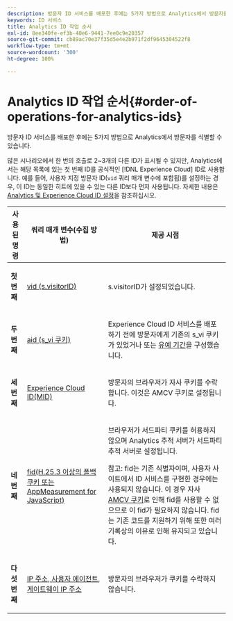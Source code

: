 ```yaml
---
description: 방문자 ID 서비스를 배포한 후에는 5가지 방법으로 Analytics에서 방문자를 식별할 수 있습니다.
keywords: ID 서비스
title: Analytics ID 작업 순서
exl-id: 8ee340fe-ef3b-40e6-9441-7ee0c9e20357
source-git-commit: cb89ac70e37f35d5e4e2b971f2df9645304522f8
workflow-type: tm+mt
source-wordcount: '300'
ht-degree: 100%

---
```


# Analytics ID 작업 순서{#order-of-operations-for-analytics-ids}

방문자 ID 서비스를 배포한 후에는 5가지 방법으로 Analytics에서 방문자를 식별할 수 있습니다.

많은 시나리오에서 한 번의 호출로 2~3개의 다른 ID가 표시될 수 있지만, Analytics에서는 해당 목록에 있는 첫 번째 ID를 공식적인 [!DNL Experience Cloud] ID로 사용합니다. 예를 들어, 사용자 지정 방문자 ID(`vid` 쿼리 매개 변수에 포함됨)를 설정하는 경우, 이 ID는 동일한 히트에 있을 수 있는 다른 ID보다 먼저 사용됩니다. 자세한 내용은 [Analytics 및 Experience Cloud ID 설정](../../reference/analytics-reference/analytics-ids.md#concept-f381dd18ee184c6c8e48286937a161d6)을 참조하십시오.

<table id="table_D267D36451F643D1BB68AF6FEAA6AD1A"> 
 <thead> 
  <tr> 
   <th colname="col1" class="entry"> 사용된 명령 </th> 
   <th colname="col2" class="entry"> 쿼리 매개 변수(수집 방법) </th> 
   <th colname="col3" class="entry"> 제공 시점 </th> 
  </tr> 
 </thead>
 <tbody> 
  <tr> 
   <td colname="col1"> <p> <b>첫 번째<sup></sup></b> </p> </td> 
   <td colname="col2"> <p> <a href="https://experienceleague.adobe.com/docs/analytics/implementation/vars/config-vars/visitorid.html?lang=ko-KR" format="http" scope="external"> vid (s.visitorID)</a> </p> </td> 
   <td colname="col3"> <p><span class="codeph">s.visitorID</span>가 설정되었습니다. </p> </td> 
  </tr> 
  <tr> 
   <td colname="col1"> <p> <b>두 번째<sup></sup></b> </p> </td> 
   <td colname="col2"> <p> <a href="https://experienceleague.adobe.com/docs/core-services/interface/ec-cookies/cookies-analytics.html?lang=ko-KR" format="http" scope="external"> aid (s_vi 쿠키)</a> </p> </td> 
   <td colname="col3"> <p><span class="keyword">Experience Cloud</span> ID 서비스를 배포하기 전에 방문자에게 기존의 s_vi 쿠키가 있었거나 또는 <a href="../../reference/analytics-reference/grace-period.md" format="dita" scope="local">유예 기간</a>을 구성했습니다. </p> </td> 
  </tr> 
  <tr> 
   <td colname="col1"> <p> <b>세 번째<sup></sup></b> </p> </td> 
   <td colname="col2"> <p> <a href="../../introduction/cookies.md#section-7ff7d96d6e4141b08a84a75a63d7814c" format="dita" scope="local"> Experience Cloud ID(MID) </a> </p> </td> 
   <td colname="col3"> <p>방문자의 브라우저가 자사 쿠키를 수락합니다. 이것은 AMCV 쿠키로 설정됩니다. </p> </td> 
  </tr> 
  <tr> 
   <td colname="col1"> <p> <b>네 번째<sup></sup></b> </p> </td> 
   <td colname="col2"> <p> <a href="https://experienceleague.adobe.com/docs/id-service/using/reference/analytics-reference/analytics-ids.html?lang=ko-KR" format="http" scope="external"> fid(H.25.3 이상의 폴백 쿠키 또는 AppMeasurement for JavaScript)</a> </p> </td> 
   <td colname="col3"> <p>브라우저가 서드파티 쿠키를 허용하지 않으며 Analytics 추적 서버가 서드파티 추적 서버로 설정됩니다. </p> <p> <p>참고: <span class="codeph">fid</span>는 기존 식별자이며, 사용자 사이트에서 ID 서비스를 구현한 경우에는 사용되지 않습니다. 이 경우 자사 <a href="../../introduction/cookies.md" format="dita" scope="local">AMCV 쿠키</a>로 인해 <span class="codeph">fid</span>를 사용할 수 없으므로 이 fid가 필요하지 않습니다. fid는 기존 코드를 지원하기 위해 또한 여러 기록상의 이유로 인해 유지되고 있습니다. </p> </p> </td> 
  </tr> 
  <tr> 
   <td colname="col1"> <p> <b>다섯 번째<sup></sup></b> </p> </td> 
   <td colname="col2"> <p> <a href="https://experienceleague.adobe.com/docs/analytics/technotes/visitor-identification.html?lang=ko-KR" format="http" scope="external"> IP 주소, 사용자 에이전트, 게이트웨이 IP 주소</a> </p> </td> 
   <td colname="col3"> <p>방문자의 브라우저가 쿠키를 수락하지 않습니다. </p> </td> 
  </tr> 
 </tbody> 
</table>
